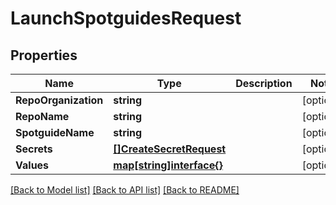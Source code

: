 # LaunchSpotguidesRequest

## Properties
Name | Type | Description | Notes
------------ | ------------- | ------------- | -------------
**RepoOrganization** | **string** |  | [optional] 
**RepoName** | **string** |  | [optional] 
**SpotguideName** | **string** |  | [optional] 
**Secrets** | [**[]CreateSecretRequest**](CreateSecretRequest.md) |  | [optional] 
**Values** | [**map[string]interface{}**](map[string]interface{}.md) |  | [optional] 

[[Back to Model list]](../README.md#documentation-for-models) [[Back to API list]](../README.md#documentation-for-api-endpoints) [[Back to README]](../README.md)


